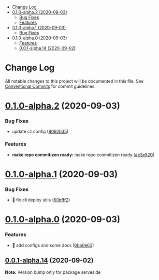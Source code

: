 <!-- START doctoc generated TOC please keep comment here to allow auto update -->
<!-- DON'T EDIT THIS SECTION, INSTEAD RE-RUN doctoc TO UPDATE -->


- [Change Log](#change-log)
- [0.1.0-alpha.2 (2020-09-03)](#010-alpha2-2020-09-03)
    - [Bug Fixes](#bug-fixes)
    - [Features](#features)
- [0.1.0-alpha.1 (2020-09-03)](#010-alpha1-2020-09-03)
    - [Bug Fixes](#bug-fixes-1)
- [0.1.0-alpha.0 (2020-09-03)](#010-alpha0-2020-09-03)
    - [Features](#features-1)
  - [0.0.1-alpha.14 (2020-09-02)](#001-alpha14-2020-09-02)

<!-- END doctoc generated TOC please keep comment here to allow auto update -->

# Change Log

All notable changes to this project will be documented in this file.
See [Conventional Commits](https://conventionalcommits.org) for commit guidelines.

# [0.1.0-alpha.2](https://github.com/serveside/serveside/compare/v0.1.0-alpha.1...v0.1.0-alpha.2) (2020-09-03)


### Bug Fixes

* update cz config ([8092635](https://github.com/serveside/serveside/commit/8092635ee43090ca8eb28e447e9e703ac44f699c))


### Features

* **make repo commitizen ready:** make repo commitizen ready ([ae3e520](https://github.com/serveside/serveside/commit/ae3e520a566a65c0b8967c994e6fe6d246e7f43e))





# [0.1.0-alpha.1](https://github.com/serveside/serveside/compare/v0.1.0-alpha.0...v0.1.0-alpha.1) (2020-09-03)


### Bug Fixes

* 🐛 fix cli deploy utils ([60bfff2](https://github.com/serveside/serveside/commit/60bfff20a6b36d87e3ace1ae8f722016951af4de))





# [0.1.0-alpha.0](https://github.com/serveside/serveside/compare/v0.0.1-alpha.14...v0.1.0-alpha.0) (2020-09-03)


### Features

* 🎸 add configs and some docs ([6ba0e60](https://github.com/serveside/serveside/commit/6ba0e60c2795ac2a5145d8a01e8587dbf694fafd))





## [0.0.1-alpha.14](https://github.com/serveside/serveside/compare/v0.0.1-alpha.13...v0.0.1-alpha.14) (2020-09-02)

**Note:** Version bump only for package serveside
